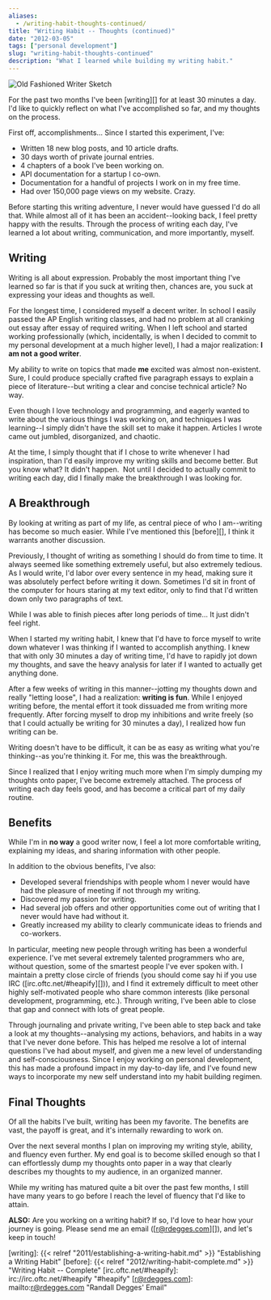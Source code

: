 ```yaml
---
aliases:
  - /writing-habit-thoughts-continued/
title: "Writing Habit -- Thoughts (continued)"
date: "2012-03-05"
tags: ["personal development"]
slug: "writing-habit-thoughts-continued"
description: "What I learned while building my writing habit."
---
```



![Old Fashioned Writer Sketch][]


For the past two months I've been [writing][] for at least 30 minutes a day.
I'd like to quickly reflect on what I've accomplished so far, and my thoughts
on the process.

First off, accomplishments...  Since I started this experiment, I've:

-   Written 18 new blog posts, and 10 article drafts.
-   30 days worth of private journal entries.
-   4 chapters of a book I've been working on.
-   API documentation for a startup I co-own.
-   Documentation for a handful of projects I work on in my free time.
-   Had over 150,000 page views on my website.  Crazy.

Before starting this writing adventure, I never would have guessed I'd do all
that.  While almost all of it has been an accident--looking back, I feel pretty
happy with the results.  Through the process of writing each day, I've learned
a lot about writing, communication, and more importantly, myself.


## Writing

Writing is all about expression.  Probably the most important thing I've
learned so far is that if you suck at writing then, chances are, you suck at
expressing your ideas and thoughts as well.

For the longest time, I considered myself a decent writer.  In school I easily
passed the AP English writing classes, and had no problem at all cranking out
essay after essay of required writing.  When I left school and started working
professionally (which, incidentally, is when I decided to commit to my personal
development at a much higher level), I had a major realization: **I am not a
good writer**.

My ability to write on topics that made **me** excited was almost non-existent.
Sure, I could produce specially crafted five paragraph essays to explain a
piece of literature--but writing a clear and concise technical article?  No
way.

Even though I love technology and programming, and eagerly wanted to write
about the various things I was working on, and techniques I was learning--I
simply didn't have the skill set to make it happen.  Articles I wrote came out
jumbled, disorganized, and chaotic.

At the time, I simply thought that if I chose to write whenever I had
inspiration, than I'd easily improve my writing skills and become better.  But
you know what?  It didn't happen.  Not until I decided to actually commit to
writing each day, did I finally make the breakthrough I was looking for.


## A Breakthrough

By looking at writing as part of my life, as central piece of who I am--writing
has become so much easier.  While I've mentioned this [before][], I think it
warrants another discussion.

Previously, I thought of writing as something I should do from time to time.
It always seemed like something extremely useful, but also extremely tedious.
As I would write, I'd labor over every sentence in my head, making sure it was
absolutely perfect before writing it down.  Sometimes I'd sit in front of the
computer for hours staring at my text editor, only to find that I'd written
down only two paragraphs of text.

While I was able to finish pieces after long periods of time...  It just didn't
feel right.

When I started my writing habit, I knew that I'd have to force myself to write
down whatever I was thinking if I wanted to accomplish anything.  I knew that
with only 30 minutes a day of writing time, I'd have to rapidly jot down my
thoughts, and save the heavy analysis for later if I wanted to actually get
anything done.

After a few weeks of writing in this manner--jotting my thoughts down and
really "letting loose", I had a realization: **writing is fun**.  While I
enjoyed writing before, the mental effort it took dissuaded me from writing
more frequently.  After forcing myself to drop my inhibitions and write freely
(so that I could actually be writing for 30 minutes a day), I realized how fun
writing can be.

Writing doesn't have to be difficult, it can be as easy as writing what you're
thinking--as you're thinking it.  For me, this was the breakthrough.

Since I realized that I enjoy writing much more when I'm simply dumping my
thoughts onto paper, I've become extremely attached.  The process of writing
each day feels good, and has become a critical part of my daily routine.


## Benefits

While I'm in **no way** a good writer now, I feel a lot more comfortable
writing, explaining my ideas, and sharing information with other people.

In addition to the obvious benefits, I've also:

-   Developed several friendships with people whom I never would have had the
    pleasure of meeting if not through my writing.
-   Discovered my passion for writing.
-   Had several job offers and other opportunities come out of writing that I
    never would have had without it.
-   Greatly increased my ability to clearly communicate ideas to friends and
    co-workers.

In particular, meeting new people through writing has been a wonderful
experience.  I've met several extremely talented programmers who are, without
question, some of the smartest people I've ever spoken with.  I maintain a
pretty close circle of friends (you should come say hi if you use IRC
([irc.oftc.net/#heapify][])), and I find it extremely difficult to meet other
highly self-motivated people who share common interests (like personal
development, programming, etc.).  Through writing, I've been able to close that
gap and connect with lots of great people.

Through journaling and private writing, I've been able to step back and take a
look at my thoughts--analysing my actions, behaviors, and habits in a way that
I've never done before.  This has helped me resolve a lot of internal questions
I've had about myself, and given me a new level of understanding and
self-consciousness.  Since I enjoy working on personal development, this has
made a profound impact in my day-to-day life, and I've found new ways to
incorporate my new self understand into my habit building regimen.


## Final Thoughts

Of all the habits I've built, writing has been my favorite.  The benefits are
vast, the payoff is great, and it's internally rewarding to work on.

Over the next several months I plan on improving my writing style, ability, and
fluency even further.  My end goal is to become skilled enough so that I can
effortlessly dump my thoughts onto paper in a way that clearly describes my
thoughts to my audience, in an organized manner.

While my writing has matured quite a bit over the past few months, I still have
many years to go before I reach the level of fluency that I'd like to attain.

**ALSO:** Are you working on a writing habit?  If so, I'd love to hear how your
journey is going.  Please send me an email ([r@rdegges.com][]), and let's
keep in touch!


  [Old Fashioned Writer Sketch]: /static/images/2012/old-fashioned-writer-sketch.png "Old Fashioned Writer Sketch"
  [writing]: {{< relref "2011/establishing-a-writing-habit.md" >}} "Establishing a Writing Habit"
  [before]: {{< relref "2012/writing-habit-complete.md" >}} "Writing Habit -- Complete"
  [irc.oftc.net/#heapify]: irc://irc.oftc.net/#heapify "#heapify"
  [r@rdegges.com]: mailto:r@rdegges.com "Randall Degges' Email"

